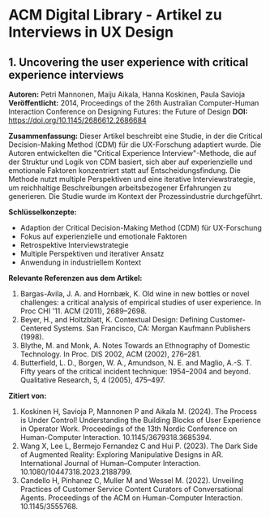 # ACM Digital Library - Artikel zu Interviews in UX Design

## 1. Uncovering the user experience with critical experience interviews
**Autoren:** Petri Mannonen, Maiju Aikala, Hanna Koskinen, Paula Savioja
**Veröffentlicht:** 2014, Proceedings of the 26th Australian Computer-Human Interaction Conference on Designing Futures: the Future of Design
**DOI:** https://doi.org/10.1145/2686612.2686684

**Zusammenfassung:**
Dieser Artikel beschreibt eine Studie, in der die Critical Decision-Making Method (CDM) für die UX-Forschung adaptiert wurde. Die Autoren entwickelten die "Critical Experience Interview"-Methode, die auf der Struktur und Logik von CDM basiert, sich aber auf experienzielle und emotionale Faktoren konzentriert statt auf Entscheidungsfindung. Die Methode nutzt multiple Perspektiven und eine iterative Interviewstrategie, um reichhaltige Beschreibungen arbeitsbezogener Erfahrungen zu generieren. Die Studie wurde im Kontext der Prozessindustrie durchgeführt.

**Schlüsselkonzepte:**
- Adaption der Critical Decision-Making Method (CDM) für UX-Forschung
- Fokus auf experienzielle und emotionale Faktoren
- Retrospektive Interviewstrategie
- Multiple Perspektiven und iterativer Ansatz
- Anwendung in industriellem Kontext

**Relevante Referenzen aus dem Artikel:**
1. Bargas-Avila, J. A. and Hornbæk, K. Old wine in new bottles or novel challenges: a critical analysis of empirical studies of user experience. In Proc CHI '11. ACM (2011), 2689–2698.
2. Beyer, H., and Holtzblatt, K. Contextual Design: Defining Customer-Centered Systems. San Francisco, CA: Morgan Kaufmann Publishers (1998).
3. Blythe, M. and Monk, A. Notes Towards an Ethnography of Domestic Technology. In Proc. DIS 2002, ACM (2002), 276–281.
4. Butterfield, L. D., Borgen, W. A., Amundson, N. E. and Maglio, A.-S. T. Fifty years of the critical incident technique: 1954–2004 and beyond. Qualitative Research, 5, 4 (2005), 475–497.

**Zitiert von:**
1. Koskinen H, Savioja P, Mannonen P and Aikala M. (2024). The Process is Under Control! Understanding the Building Blocks of User Experience in Operator Work. Proceedings of the 13th Nordic Conference on Human-Computer Interaction. 10.1145/3679318.3685394.
2. Wang X, Lee L, Bermejo Fernandez C and Hui P. (2023). The Dark Side of Augmented Reality: Exploring Manipulative Designs in AR. International Journal of Human–Computer Interaction. 10.1080/10447318.2023.2188799.
3. Candello H, Pinhanez C, Muller M and Wessel M. (2022). Unveiling Practices of Customer Service Content Curators of Conversational Agents. Proceedings of the ACM on Human-Computer Interaction. 10.1145/3555768.
